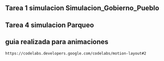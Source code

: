 
## Tarea 1 simulacion Simulacion_Gobierno_Pueblo

## Tarea 4 simulacion Parqueo

## guia realizada para animaciones

~~~
https://codelabs.developers.google.com/codelabs/motion-layout#2
~~~
